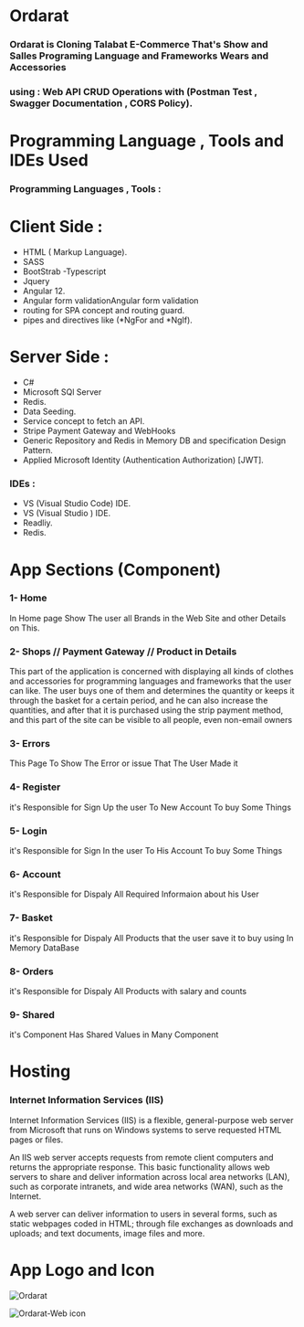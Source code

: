 
#  Ordarat
### Ordarat is Cloning Talabat E-Commerce That's Show and Salles Programing Language and Frameworks Wears and Accessories
### using : Web API CRUD Operations with (Postman Test , Swagger Documentation , CORS Policy). 


# Programming Language , Tools and  IDEs Used
### Programming Languages , Tools :
# Client Side :
- HTML ( Markup Language).
- SASS
- BootStrab
-Typescript 
- Jquery
- Angular 12. 
- Angular form validationAngular form validation
- routing for SPA concept and routing guard. 
- pipes and directives like (*NgFor and *NgIf).
# Server Side : 
- C#
- Microsoft SQl Server 
- Redis.
- Data Seeding. 
- Service concept to fetch an API. 
- Stripe Payment Gateway and WebHooks
- Generic Repository and Redis in Memory DB and specification Design Pattern.
- Applied Microsoft Identity (Authentication Authorization) [JWT]. 
### IDEs :
- VS (Visual Studio Code) IDE.
- VS (Visual Studio ) IDE.
- Readliy.
- Redis.

# App Sections (Component)
### 1- Home 
In Home page Show The user  all Brands in the Web Site and other Details on This.

### 2- Shops // Payment Gateway // Product in Details
This part of the application is concerned with displaying all kinds of clothes and accessories for programming languages and frameworks that the user can like. The user buys one of them and determines the quantity or keeps it through the basket for a certain period, and he can also increase the quantities, and after that it is purchased using the strip payment method, and this part of the site can be visible to all people, even non-email owners
### 3- Errors
This Page To Show The Error or issue That The User Made it

### 4- Register
it's Responsible for Sign Up the user To New Account To buy Some Things
### 5- Login
it's Responsible for Sign In the user To His Account To buy Some Things
### 6- Account
it's Responsible for Dispaly All Required Informaion about his User
### 7- Basket
it's Responsible for Dispaly All Products that the user save it to buy using In Memory DataBase
### 8- Orders
it's Responsible for Dispaly All Products with salary and counts
### 9- Shared
it's Component Has Shared Values in Many Component
# Hosting
### Internet Information Services (IIS)
Internet Information Services (IIS) is a flexible, general-purpose web server from Microsoft that runs on Windows systems to serve requested HTML pages or files.

An IIS web server accepts requests from remote client computers and returns the appropriate response. This basic functionality allows web servers to share and deliver information across local area networks (LAN), such as corporate intranets, and wide area networks (WAN), such as the Internet.

A web server can deliver information to users in several forms, such as static webpages coded in HTML; through file exchanges as downloads and uploads; and text documents, image files and more.
# App Logo and Icon
![Ordarat](https://user-images.githubusercontent.com/79394414/192775188-6381321d-9798-4f60-8593-b902e17ec1d8.png)


 ![Ordarat-Web icon](https://user-images.githubusercontent.com/79394414/192775363-95ce1a97-e2af-476f-bfc0-259d92267f0d.png)
